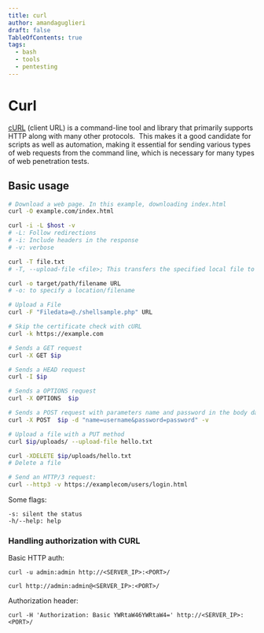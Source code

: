 ```yaml
---
title: curl
author: amandaguglieri
draft: false
TableOfContents: true
tags:
  - bash
  - tools
  - pentesting
---
```

# Curl

[cURL](https://curl.haxx.se/) (client URL) is a command-line tool and library that primarily supports HTTP along with many other protocols.  This makes it a good candidate for scripts as well as automation, making it essential for sending various types of web requests from the command line, which is necessary for many types of web penetration tests.

## Basic usage

```bash
# Download a web page. In this example, downloading index.html
curl -O example.com/index.html

curl -i -L $host -v
# -L: Follow redirections
# -i: Include headers in the response 
# -v: verbose

curl -T file.txt
# -T, --upload-file <file>; This transfers the specified local file to the remote URL. -T uses PUT http method

curl -o target/path/filename URL
# -o: to specify a location/filename

# Upload a File
curl -F "Filedata=@./shellsample.php" URL

# Skip the certificate check with cURL
curl -k https://example.com

# Sends a GET request
curl -X GET $ip

# Sends a HEAD request
curl -I $ip

# Sends a OPTIONS request
curl -X OPTIONS  $ip

# Sends a POST request with parameters name and password in the body data
curl -X POST  $ip -d "name=username&password=password" -v

# Upload a file with a PUT method
curl $ip/uploads/ --upload-file hello.txt

curl -XDELETE $ip/uploads/hello.txt
# Delete a file

# Send an HTTP/3 request:
curl --http3 -v https://examplecom/users/login.html
```

Some flags:

```
-s: silent the status
-h/--help: help
```


### Handling authorization with CURL

Basic HTTP auth:

```
curl -u admin:admin http://<SERVER_IP>:<PORT>/

curl http://admin:admin@<SERVER_IP>:<PORT>/
```

Authorization header:

```
curl -H 'Authorization: Basic YWRtaW46YWRtaW4=' http://<SERVER_IP>:<PORT>/
```
